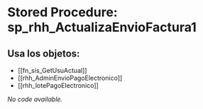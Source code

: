 # Stored Procedure: sp_rhh_ActualizaEnvioFactura1

## Usa los objetos:
- [[fn_sis_GetUsuActual]]
- [[rhh_AdminEnvioPagoElectronico]]
- [[rhh_lotePagoElectronico]]

*No code available.*

